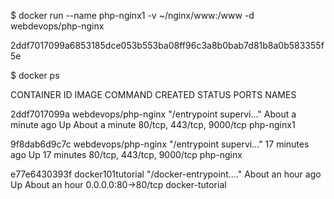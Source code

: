 $  docker run --name php-nginx1 -v ~/nginx/www:/www  -d webdevops/php-nginx

2ddf7017099a6853185dce053b553ba08ff96c3a8b0bab7d81b8a0b583355f5e

$ docker ps

CONTAINER ID        IMAGE                 COMMAND                  CREATED              STATUS              PORTS                       NAMES

2ddf7017099a        webdevops/php-nginx   "/entrypoint supervi…"   About a minute ago   Up About a minute   80/tcp, 443/tcp, 9000/tcp   php-nginx1

9f8dab6d9c7c        webdevops/php-nginx   "/entrypoint supervi…"   17 minutes ago       Up 17 minutes       80/tcp, 443/tcp, 9000/tcp   php-nginx

e77e6430393f        docker101tutorial     "/docker-entrypoint.…"   About an hour ago    Up About an hour    0.0.0.0:80-&gt;80/tcp          docker-tutorial

